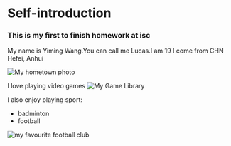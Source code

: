 # Self-introduction
### This is my first to finish homework at isc

My name is Yiming Wang.You can call me Lucas.I am 19
I come from CHN Hefei, Anhui

![My hometown photo](https://img.zcool.cn/community/01ce0b5544a7000000019ae92ff5b1.jpg@3000w_1l_0o_100sh.jpg)

I love playing video games
![My Game Library](https://github.com/user-attachments/assets/0b5325cc-eab4-4510-88b7-aa0f5e7ba8e0)

I also enjoy playing sport:
- badminton
- football

![my favourite football club](https://tse4.mm.bing.net/th/id/OIP.ktsCW3zqXRh9Qs8UHOj9HwHaEK?rs=1&pid=ImgDetMain)





